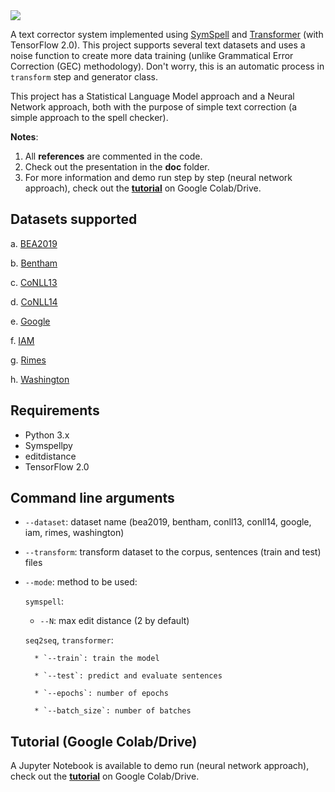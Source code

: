 <img src="https://github.com/arthurflor23/text-correction/blob/master/doc/image/header.png?raw=true">

A text corrector system implemented using [SymSpell](https://github.com/mammothb/symspellpy) and [Transformer](https://www.tensorflow.org/) (with TensorFlow 2.0). This project supports several text datasets and uses a noise function to create more data training (unlike Grammatical Error Correction (GEC) methodology). Don't worry, this is an automatic process in `transform` step and generator class.

This project has a Statistical Language Model approach and a Neural Network approach, both with the purpose of simple text correction (a simple approach to the spell checker).

**Notes**:
1. All **references** are commented in the code.
2. Check out the presentation in the **doc** folder.
3. For more information and demo run step by step (neural network approach), check out the **[tutorial](https://github.com/arthurflor23/text-correction/blob/master/src/tutorial.ipynb)** on Google Colab/Drive.

## Datasets supported

a. [BEA2019](https://www.cl.cam.ac.uk/research/nl/bea2019st/)

b. [Bentham](http://transcriptorium.eu/datasets/bentham-collection/)

c. [CoNLL13](https://www.comp.nus.edu.sg/~nlp/conll13st.html)

d. [CoNLL14](https://www.comp.nus.edu.sg/~nlp/conll14st.html)

e. [Google](https://ai.google/research/pubs/pub41880)

f. [IAM](http://www.fki.inf.unibe.ch/databases/iam-handwriting-database)

g. [Rimes](http://www.a2ialab.com/doku.php?id=rimes_database:start)

h. [Washington](http://www.fki.inf.unibe.ch/databases/iam-historical-document-database/washington-database)

## Requirements

* Python 3.x
* Symspellpy
* editdistance
* TensorFlow 2.0

## Command line arguments

* `--dataset`: dataset name (bea2019, bentham, conll13, conll14, google, iam, rimes, washington)
* `--transform`: transform dataset to the corpus, sentences (train and test) files
* `--mode`: method to be used:

  `symspell`:

    * `--N`: max edit distance (2 by default)

  `seq2seq`, `transformer`:

        * `--train`: train the model

        * `--test`: predict and evaluate sentences

        * `--epochs`: number of epochs

        * `--batch_size`: number of batches

## Tutorial (Google Colab/Drive)

A Jupyter Notebook is available to demo run (neural network approach), check out the **[tutorial](https://github.com/arthurflor23/text-correction/blob/master/src/tutorial.ipynb)** on Google Colab/Drive.